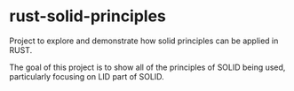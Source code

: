 # rust-solid-principles
Project to explore and demonstrate how solid principles can be applied in RUST.

The goal of this project is to show all of the principles of SOLID being used, particularly focusing on LID part of SOLID.
